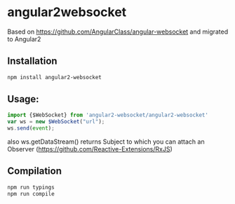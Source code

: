 # angular2websocket

Based on https://github.com/AngularClass/angular-websocket and migrated to Angular2
## Installation

```bash
npm install angular2-websocket
```

## Usage:
```ts
import {$WebSocket} from 'angular2-websocket/angular2-websocket'
var ws = new $WebSocket("url");
ws.send(event);

```

also
ws.getDataStream() returns Subject<any> to which you can attach an Observer (https://github.com/Reactive-Extensions/RxJS)

## Compilation
```bash
npm run typings
npm run compile

```